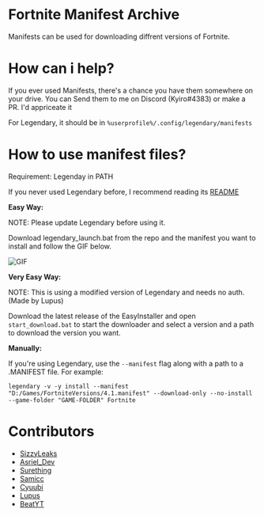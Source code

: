 # Fortnite Manifest Archive
Manifests can be used for downloading diffrent versions of Fortnite.
# How can i help?
If you ever used Manifests, there's a chance you have them somewhere on your drive. You can Send them to me on Discord (Kyiro#4383) or make a PR. I'd appriceate it

For Legendary, it should be in `%userprofile%/.config/legendary/manifests`
# How to use manifest files?
Requirement: Legenday in PATH


If you never used Legendary before, I recommend reading its [README](https://github.com/derrod/legendary/blob/master/README.md)

**Easy Way:**

NOTE: Please update Legendary before using it.

Download legendary_launch.bat from the repo and the manifest you want to install and follow the GIF below.

![GIF](https://i.imgur.com/nbKV9xc.gif)

**Very Easy Way:**

NOTE: This is using a modified version of Legendary and needs no auth. (Made by Lupus)

Download the latest release of the EasyInstaller and open `start_download.bat` to start the downloader and select a version and a path to download the version you want.

**Manually:**

If you're using Legendary, use the `--manifest` flag along with a path to a .MANIFEST file.
For example:

    legendary -v -y install --manifest "D:/Games/FortniteVersions/4.1.manifest" --download-only --no-install --game-folder "GAME-FOLDER" Fortnite

# Contributors
- [SizzyLeaks](https://github.com/SizzyLeaks)
- [Asriel_Dev](https://github.com/WorkingRobot)
- [Surething](https://twitter.com/al7sayan)
- [Samicc](https://github.com/notsamicc)
- [Cyuubi](https://github.com/Cyuubi)
- [Lupus](https://github.com/EZFNDEV)
- [BeatYT](https://github.com/Beat-YT)
